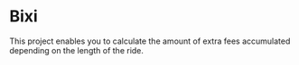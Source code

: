 # Bixi 
This project enables you to calculate the amount of extra fees
accumulated depending on the length of the ride.
